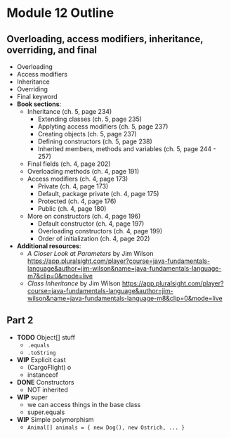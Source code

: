 # Module 12 Outline

## Overloading, access modifiers, inheritance, overriding, and final

- Overloading
- Access modifiers
- Inheritance
- Overriding
- Final keyword
- **Book sections**:
  - Inheritance (ch. 5, page 234)
    - Extending classes (ch. 5, page 235)
    - Applyting access modifiers (ch. 5, page 237)
    - Creating objects (ch. 5, page 237)
    - Defining constructors (ch. 5, page 238)
    - Inherited members, methods and variables (ch. 5, page 244 - 257)
  - Final fields (ch. 4, page 202)
  - Overloading methods (ch. 4, page 191)
  - Access modifiers (ch. 4, page 173)
    - Private (ch. 4, page 173)
    - Default, package private (ch. 4, page 175)
    - Protected (ch. 4, page 176)
    - Public (ch. 4, page 180)
  - More on constructors (ch. 4, page 196)
    - Default constructor (ch. 4, page 197)
    - Overloading constructors (ch. 4, page 199)
    - Order of initialization (ch. 4, page 202)
- **Additional resources**:
  - _A Closer Look at Parameters_ by Jim Wilson https://app.pluralsight.com/player?course=java-fundamentals-language&author=jim-wilson&name=java-fundamentals-language-m7&clip=0&mode=live
  - _Class Inheritance_ by Jim Wilson https://app.pluralsight.com/player?course=java-fundamentals-language&author=jim-wilson&name=java-fundamentals-language-m8&clip=0&mode=live

## Part 2

- __TODO__ Object[] stuff
  - `.equals`
  - `.toString`
- __WIP__ Explicit cast
  - (CargoFlight) o
  - instanceof
- __DONE__ Constructors
  - NOT inherited
- __WIP__ super
  - we can access things in the base class
  - super.equals
- __WIP__ Simple polymorphism
  - `Animal[] animals = { new Dog(), new Ostrich, ... }`
